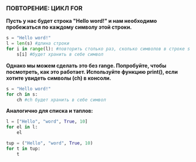 ### ПОВТОРЕНИЕ: ЦИКЛ FOR

**Пусть у нас будет строка "Hello word!" и нам необходимо пробежаться по каждому символу этой строки.**
```py
s = "Hello word!"
l = len(s) #длина строки
for i in range(l): #повторить столько раз, сколько символов в строке s
    s[i] #будет хранить в себе символ
```

**Однако мы можем сделать это без range. Попробуйте, чтобы посмотреть, как это работает. Используйте функцию print(), если хотите увидеть символы (ch) в консоли.**
```py
s = "Hello word!"
for ch in s:
    ch #ch будет хранить в себе символ
```

**Аналогично для списка и таплов:**
```py
l = ["Hello", "word", True, 10]
for el in l:
    el 

tup = ("Hello", "word", True, 10)
for t in tup:
    t
```